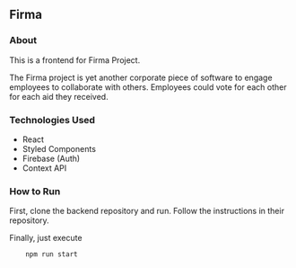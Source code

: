 ## Firma

### About

This is a frontend for Firma Project.

The Firma project is yet another corporate piece of software to engage employees to collaborate with others. Employees could vote for each other for each aid they received.


### Technologies Used

* React
* Styled Components
* Firebase (Auth)
* Context API


### How to Run

First, clone the backend repository and run. Follow the instructions in their repository.

Finally, just execute 
```bash
    npm run start
```

